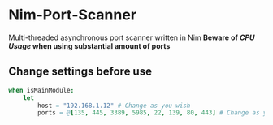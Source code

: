 # Nim-Port-Scanner
Multi-threaded asynchronous port scanner written in Nim
**Beware of _CPU Usage_ when using substantial amount of ports**

## Change settings before use
```Nim
when isMainModule:
    let 
        host = "192.168.1.12" # Change as you wish
        ports = @[135, 445, 3389, 5985, 22, 139, 80, 443] # Change as you wish
```
